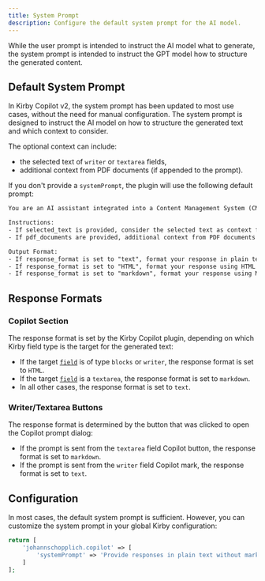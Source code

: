 ```yaml
---
title: System Prompt
description: Configure the default system prompt for the AI model.
---
```


While the user prompt is intended to instruct the AI model what to generate, the system prompt is intended to instruct the GPT model how to structure the generated content.

## Default System Prompt

In Kirby Copilot v2, the system prompt has been updated to most use cases, without the need for manual configuration. The system prompt is designed to instruct the AI model on how to structure the generated text and which context to consider.

The optional context can include:

- the selected text of `writer` or `textarea` fields,
- additional context from PDF documents (if appended to the prompt).

If you don't provide a `systemPrompt`, the plugin will use the following default prompt:

```txt
You are an AI assistant integrated into a Content Management System (CMS). Your primary task is to answer user questions accurately and helpfully.

Instructions:
- If selected_text is provided, consider the selected text as context for the user's question.
- If pdf_documents are provided, additional context from PDF documents have been processed and made available to you. Consider the information from these documents as applicable.

Output Format:
- If response_format is set to "text", format your response in plain text. Do not include any Markdown syntax.
- If response_format is set to "HTML", format your response using HTML syntax. Do not include any other parts of a full HTML document structure, except for the content of the <body> element. Structure your response using appropriate HTML tags. Use <h2> or <h3> tags for section headings.
- If response_format is set to "markdown", format your response using Markdown syntax. Do not use backticks or any other wrapping characters around your response.
```

## Response Formats

### Copilot Section

The response format is set by the Kirby Copilot plugin, depending on which Kirby field type is the target for the generated text:

- If the target [`field`](/docs/copilot/configuration/section#field) is of type `blocks` or `writer`, the response format is set to `HTML`.
- If the target [`field`](/docs/copilot/configuration/section#field) is a `textarea`, the response format is set to `markdown`.
- In all other cases, the response format is set to `text`.

### Writer/Textarea Buttons

The response format is determined by the button that was clicked to open the Copilot prompt dialog:

- If the prompt is sent from the `textarea` field Copilot button, the response format is set to `markdown`.
- If the prompt is sent from the `writer` field Copilot mark, the response format is set to `text`.

## Configuration

In most cases, the default system prompt is sufficient. However, you can customize the system prompt in your global Kirby configuration:

```php [config.php]
return [
    'johannschopplich.copilot' => [
        'systemPrompt' => 'Provide responses in plain text without markup.'
    ]
];
```
